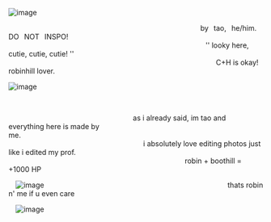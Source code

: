 ![image](https://github.com/westbullet/westbullet/assets/161955902/d2f79072-a4dd-49b1-9259-24b7d30dcaa1)
⠀
⠀ 
⠀
⠀

⠀⠀⠀⠀⠀⠀⠀⠀⠀⠀⠀⠀⠀⠀⠀⠀⠀⠀⠀⠀⠀⠀⠀⠀⠀⠀⠀⠀⠀⠀⠀⠀⠀⠀⠀⠀⠀by⠀tao,⠀he/him.⠀DO⠀NOT⠀INSPO!⠀⠀⠀⠀⠀⠀⠀⠀⠀⠀⠀⠀⠀⠀⠀⠀⠀⠀⠀⠀⠀⠀
⠀⠀⠀⠀⠀⠀⠀⠀⠀⠀⠀⠀⠀⠀⠀⠀⠀⠀⠀⠀⠀⠀⠀⠀⠀⠀⠀⠀⠀⠀⠀⠀⠀⠀⠀⠀⠀⠀'' looky here, cutie, cutie, cutie! ''
⠀⠀⠀⠀⠀⠀⠀⠀⠀⠀⠀⠀⠀⠀⠀⠀⠀⠀⠀⠀⠀⠀⠀⠀⠀⠀⠀⠀⠀⠀⠀⠀⠀⠀⠀⠀⠀⠀⠀⠀C+H is okay! robinhill lover.


![image](https://github.com/westbullet/westbullet/assets/161955902/c6b187a6-1a89-4cfe-b8be-ba3497403fc2)

⠀
⠀
⠀

⠀⠀⠀⠀⠀⠀⠀⠀⠀⠀⠀⠀⠀⠀⠀⠀⠀⠀⠀⠀⠀⠀⠀⠀as i already said, im tao and everything here is made by me.⠀⠀⠀⠀⠀⠀⠀⠀⠀⠀⠀⠀⠀⠀⠀⠀⠀⠀⠀⠀⠀⠀⠀⠀⠀⠀⠀⠀⠀⠀⠀⠀
⠀⠀⠀⠀⠀⠀⠀⠀⠀⠀⠀⠀⠀⠀⠀⠀⠀⠀⠀⠀⠀⠀⠀⠀⠀⠀i absolutely love editing photos just like i edited my prof.⠀⠀⠀⠀
⠀⠀⠀⠀⠀⠀⠀⠀⠀⠀⠀⠀⠀⠀⠀⠀⠀⠀⠀⠀⠀⠀⠀⠀⠀⠀⠀⠀⠀⠀⠀⠀⠀⠀robin + boothill = +1000 HP

⠀
![image](https://github.com/westbullet/westbullet/assets/161955902/9237edcd-bd4a-477f-aa07-94a7e0c82fec)
⠀⠀⠀⠀⠀⠀⠀⠀⠀⠀⠀⠀⠀⠀⠀⠀⠀⠀⠀⠀⠀⠀⠀⠀⠀⠀⠀⠀⠀⠀⠀⠀⠀⠀⠀thats robin n' me if u even care
⠀
⠀
⠀
⠀
⠀

⠀
![image](https://github.com/westbullet/westbullet/assets/161955902/bd680ac2-0a9d-4632-a963-0992554f7bb3)

<!--
**westbullet/westbullet** is a ✨ _special_ ✨ repository because its `README.md` (this file) appears on your GitHub profile.
